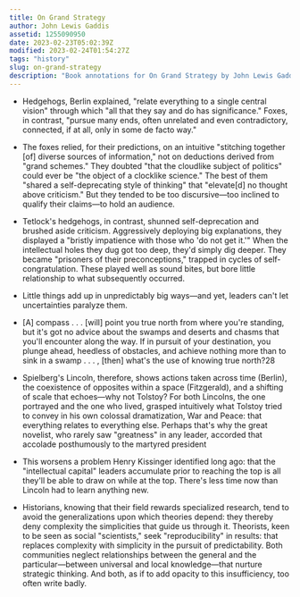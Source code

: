 ```yaml
---
title: On Grand Strategy
author: John Lewis Gaddis
assetid: 1255090950
date: 2023-02-23T05:02:39Z
modified: 2023-02-24T01:54:27Z
tags: "history"
slug: on-grand-strategy
description: "Book annotations for On Grand Strategy by John Lewis Gaddis"
---
```


*  Hedgehogs, Berlin explained, "relate everything to a single central vision" through which "all that they say and do has significance." Foxes, in contrast, "pursue many ends, often unrelated and even contradictory, connected, if at all, only in some de facto way."

*  The foxes relied, for their predictions, on an intuitive "stitching together [of] diverse sources of information," not on deductions derived from "grand schemes." They doubted "that the cloudlike subject of politics" could ever be "the object of a clocklike science." The best of them "shared a self-deprecating style of thinking" that "elevate[d] no thought above criticism." But they tended to be too discursive—too inclined to qualify their claims—to hold an audience.

*  Tetlock's hedgehogs, in contrast, shunned self-deprecation and brushed aside criticism. Aggressively deploying big explanations, they displayed a "bristly impatience with those who 'do not get it.'" When the intellectual holes they dug got too deep, they'd simply dig deeper. They became "prisoners of their preconceptions," trapped in cycles of self-congratulation. These played well as sound bites, but bore little relationship to what subsequently occurred.

*  Little things add up in unpredictably big ways—and yet, leaders can't let uncertainties paralyze them.

*  [A] compass . . . [will] point you true north from where you're standing, but it's got no advice about the swamps and deserts and chasms that you'll encounter along the way. If in pursuit of your destination, you plunge ahead, heedless of obstacles, and achieve nothing more than to sink in a swamp . . . , [then] what's the use of knowing true north?28

*  Spielberg's Lincoln, therefore, shows actions taken across time (Berlin), the coexistence of opposites within a space (Fitzgerald), and a shifting of scale that echoes—why not Tolstoy? For both Lincolns, the one portrayed and the one who lived, grasped intuitively what Tolstoy tried to convey in his own colossal dramatization, War and Peace: that everything relates to everything else. Perhaps that's why the great novelist, who rarely saw "greatness" in any leader, accorded that accolade posthumously to the martyred president

*  This worsens a problem Henry Kissinger identified long ago: that the "intellectual capital" leaders accumulate prior to reaching the top is all they'll be able to draw on while at the top. There's less time now than Lincoln had to learn anything new.

*  Historians, knowing that their field rewards specialized research, tend to avoid the generalizations upon which theories depend: they thereby deny complexity the simplicities that guide us through it. Theorists, keen to be seen as social "scientists," seek "reproducibility" in results: that replaces complexity with simplicity in the pursuit of predictability. Both communities neglect relationships between the general and the particular—between universal and local knowledge—that nurture strategic thinking. And both, as if to add opacity to this insufficiency, too often write badly.

